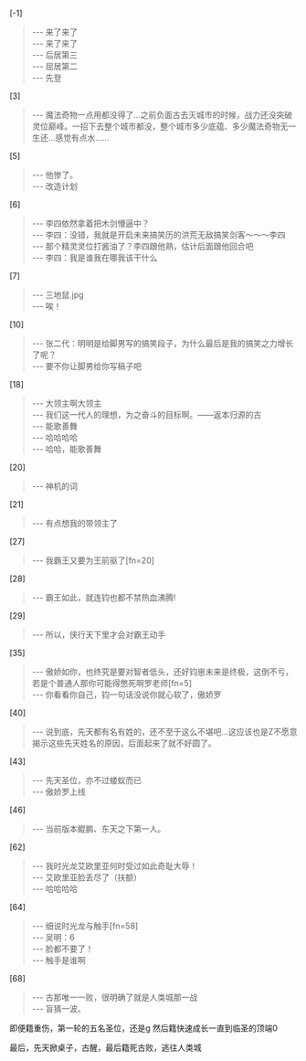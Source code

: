 
[-1] 
>--- 来了来了<br>
>--- 来了来了<br>
>--- 后居第三<br>
>--- 屈居第二<br>
>--- 先登<br>

[3] 
>--- 魔法奇物一点用都没得了…之前负面古去灭城市的时候，战力还没突破灵位巅峰。一招下去整个城市都没，整个城市多少底蕴、多少魔法奇物无一生还…感觉有点水……<br>

[5] 
>--- 他惨了。<br>
>--- 改造计划<br>

[6] 
>--- 李四依然拿着把木剑懵逼中？<br>
>--- 李四：没错，我就是开启未来搞笑历的洪荒无敌搞笑剑客～～～李四<br>
>--- 那个精灵灵位打酱油了？李四跟他熟，估计后面跟他回合吧<br>
>--- 李四：我是谁我在哪我该干什么<br>

[7] 
>--- 三地鼠.jpg<br>
>--- 唉！<br>

[10] 
>--- 张二代：明明是给脚男写的搞笑段子，为什么最后是我的搞笑之力增长了呢？<br>
>--- 要不你让脚男给你写稿子吧<br>

[18] 
>--- 大领主啊大领主<br>
>--- 我们这一代人的理想，为之奋斗的目标啊。——返本归源的古<br>
>--- 能歌善舞<br>
>--- 哈哈哈哈<br>
>--- 哈哈，能歌善舞<br>

[20] 
>--- 神机的词<br>

[21] 
>--- 有点想我的带领主了<br>

[27] 
>--- 我霸王又要为王前驱了[fn=20]<br>

[28] 
>--- 霸王如此，就连钧也都不禁热血沸腾!<br>

[29] 
>--- 所以，侠行天下里才会对霸王动手<br>

[35] 
>--- 傲娇如你，也终究是要对智者低头，还好钧崽未来是终极，这倒不亏，若是个普通人那你可能得憋死啊罗老师[fn=5]<br>
>--- 你看看你自己，钧一句话没说你就心软了，傲娇罗<br>

[40] 
>--- 说到底，先天都有名有姓的，还不至于这么不堪吧…这应该也是Z不愿意揭示这些先天姓名的原因，后面起来了就不好圆了。<br>

[43] 
>--- 先天圣位，亦不过蝼蚁而已<br>
>--- 傲娇罗上线<br>

[46] 
>--- 当前版本鲲鹏、东天之下第一人。<br>

[62] 
>--- 我时光龙艾欧里亚何时受过如此奇耻大辱！<br>
>--- 艾欧里亚脸丢尽了（扶额）<br>
>--- 哈哈哈哈<br>

[64] 
>--- 细说时光龙与触手[fn=58]<br>
>--- 吴明：6<br>
>--- 脸都不要了！<br>
>--- 触手是谁啊<br>

[68] 
>--- 古那唯一一败，很明确了就是人类城那一战<br>
>--- 盲猜一波。

即便籍重伤，第一轮的五名圣位，还是g
然后籍快速成长一直到临圣的顶端0

最后，先天掀桌子，古醒，最后籍死古败，逃往人类城<br>
